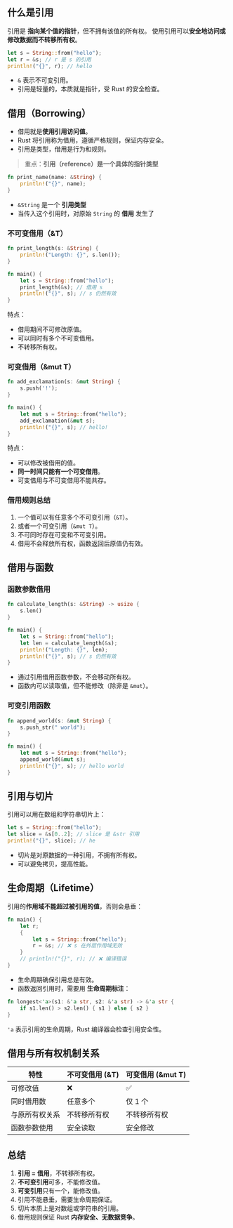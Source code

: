## 什么是引用

引用是 **指向某个值的指针**，但不拥有该值的所有权。
使用引用可以**安全地访问或修改数据而不转移所有权**。

```rust
let s = String::from("hello");
let r = &s; // r 是 s 的引用
println!("{}", r); // hello
```

* `&` 表示不可变引用。
* 引用是轻量的，本质就是指针，受 Rust 的安全检查。

## 借用（Borrowing）

- 借用就是**使用引用访问值**。
- Rust 将引用称为借用，遵循严格规则，保证内存安全。
- 引用是类型，借用是行为和规则。

> 重点：**引用（reference）是一个具体的指针类型**

```rust
fn print_name(name: &String) {
    println!("{}", name);
}
```

* `&String` 是一个 **引用类型**
* 当传入这个引用时，对原始 `String` 的 **借用** 发生了

### 不可变借用（&T）

```rust
fn print_length(s: &String) {
    println!("Length: {}", s.len());
}

fn main() {
    let s = String::from("hello");
    print_length(&s); // 借用 s
    println!("{}", s); // s 仍然有效
}
```

特点：

* 借用期间不可修改原值。
* 可以同时有多个不可变借用。
* 不转移所有权。


### 可变借用（&mut T）

```rust
fn add_exclamation(s: &mut String) {
    s.push('!');
}

fn main() {
    let mut s = String::from("hello");
    add_exclamation(&mut s);
    println!("{}", s); // hello!
}
```

特点：

* 可以修改被借用的值。
* **同一时间只能有一个可变借用**。
* 可变借用与不可变借用不能共存。


### 借用规则总结

1. 一个值可以有任意多个不可变引用（`&T`）。
2. 或者一个可变引用（`&mut T`）。
3. 不可同时存在可变和不可变引用。
4. 借用不会释放所有权，函数返回后原值仍有效。


## 借用与函数

### 函数参数借用

```rust
fn calculate_length(s: &String) -> usize {
    s.len()
}

fn main() {
    let s = String::from("hello");
    let len = calculate_length(&s);
    println!("Length: {}", len);
    println!("{}", s); // s 仍然有效
}
```

* 通过引用借用函数参数，不会移动所有权。
* 函数内可以读取值，但不能修改（除非是 `&mut`）。

### 可变引用函数

```rust
fn append_world(s: &mut String) {
    s.push_str(" world");
}

fn main() {
    let mut s = String::from("hello");
    append_world(&mut s);
    println!("{}", s); // hello world
}
```


## 引用与切片

引用可以用在数组和字符串切片上：

```rust
let s = String::from("hello");
let slice = &s[0..2]; // slice 是 &str 引用
println!("{}", slice); // he
```

* 切片是对原数据的一种引用，不拥有所有权。
* 可以避免拷贝，提高性能。


## 生命周期（Lifetime）

引用的**作用域不能超过被引用的值**，否则会悬垂：

```rust
fn main() {
    let r;
    {
        let s = String::from("hello");
        r = &s; // ❌ s 在外层作用域无效
    }
    // println!("{}", r); // ❌ 编译错误
}
```

* 生命周期确保引用总是有效。
* 函数返回引用时，需要用 **生命周期标注**：

```rust
fn longest<'a>(s1: &'a str, s2: &'a str) -> &'a str {
    if s1.len() > s2.len() { s1 } else { s2 }
}
```

`'a` 表示引用的生命周期，Rust 编译器会检查引用安全性。



## 借用与所有权机制关系

| 特性      | 不可变借用 (&T) | 可变借用 (&mut T) |
| ------- | ----------- | -------------- |
| 可修改值    | ❌           | ✅              |
| 同时借用数   | 任意多个        | 仅 1 个          |
| 与原所有权关系 | 不转移所有权      | 不转移所有权         |
| 函数参数使用  | 安全读取        | 安全修改           |



## 总结

1. **引用 = 借用**，不转移所有权。
2. **不可变引用**可多，不能修改值。
3. **可变引用**只有一个，能修改值。
4. 引用不能悬垂，需要生命周期保证。
5. 切片本质上是对数组或字符串的引用。
6. 借用规则保证 Rust **内存安全、无数据竞争**。
